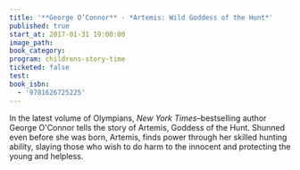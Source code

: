 ```yaml
---
title: '**George O’Connor** - *Artemis: Wild Goddess of the Hunt*'
published: true
start_at: 2017-01-31 19:00:00
image_path:
book_category:
program: childrens-story-time
ticketed: false
test:
book_isbn:
  - '9781626725225'
---
```



In the latest volume of Olympians, *New York Times*–bestselling author George O'Connor tells the story of Artemis, Goddess of the Hunt. Shunned even before she was born, Artemis, finds power through her skilled hunting ability, slaying those who wish to do harm to the innocent and protecting the young and helpless.
